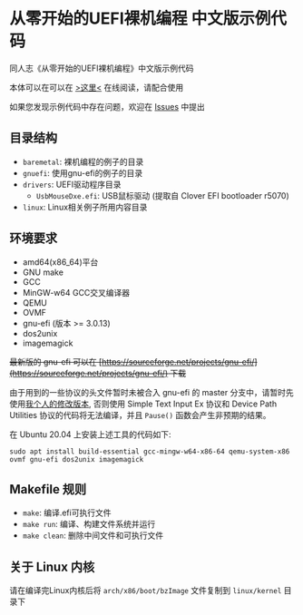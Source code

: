 # 从零开始的UEFI裸机编程 中文版示例代码

同人志《从零开始的UEFI裸机编程》中文版示例代码

本体可以在可以在 [>这里<](https://kagurazakakotori.github.io/ubmp-cn) 在线阅读，请配合使用

如果您发现示例代码中存在问题，欢迎在 [Issues](https://github.com/kagurazakakotori/ubmp-cn-code/issues) 中提出


## 目录结构

* `baremetal`: 裸机编程的例子的目录
* `gnuefi`: 使用gnu-efi的例子的目录
* `drivers`: UEFI驱动程序目录
  * `UsbMouseDxe.efi`: USB鼠标驱动 (提取自 Clover EFI bootloader r5070)
* `linux`: Linux相关例子所用内容目录

## 环境要求

* amd64(x86_64)平台
* GNU make
* GCC
* MinGW-w64 GCC交叉编译器
* QEMU
* OVMF
* gnu-efi (版本 >= 3.0.13)
* dos2unix
* imagemagick

<del>最新版的 gnu-efi 可以在 [https://sourceforge.net/projects/gnu-efi/](https://sourceforge.net/projects/gnu-efi/) 下载</del>

由于用到的一些协议的头文件暂时未被合入 gnu-efi 的 master 分支中，请暂时先使用[我个人的修改版本](https://github.com/kagurazakakotori/gnu-efi), 否则使用 Simple Text Input Ex 协议和 Device Path Utilities 协议的代码将无法编译，并且 `Pause()` 函数会产生非预期的结果。

在 Ubuntu 20.04 上安装上述工具的代码如下:

```shell
sudo apt install build-essential gcc-mingw-w64-x86-64 qemu-system-x86 ovmf gnu-efi dos2unix imagemagick
```

## Makefile 规则

* `make`: 编译.efi可执行文件
* `make run`: 编译、构建文件系统并运行
* `make clean`: 删除中间文件和可执行文件

## 关于 Linux 内核

请在编译完Linux内核后将 `arch/x86/boot/bzImage` 文件复制到 `linux/kernel` 目录下
